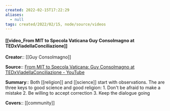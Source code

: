 ```yaml
---
created: 2022-02-15T17:22:29 
aliases:
  - null
tags: created/2022/02/15, node/source/videos
---
```


#### [[video_From MIT to Specola Vaticana Guy Consolmagno at TEDxViadellaConciliazione]]

**Creator**:: [[Guy Consolmagno]]
 
**Source**:: [From MIT to Specola Vaticana: Guy Consolmagno at TEDxViadellaConciliazione - YouTube](https://www.youtube.com/watch?v=kmU2gDbP_Tk)

**Summary**:: Both [[religion]] and [[science]] start with observations. The are three keys to good science and good religion:  1. Don't be afraid to make a mistake 2. Be willing to accept correction 3. Keep the dialogue going

**Covers**:: [[community]]